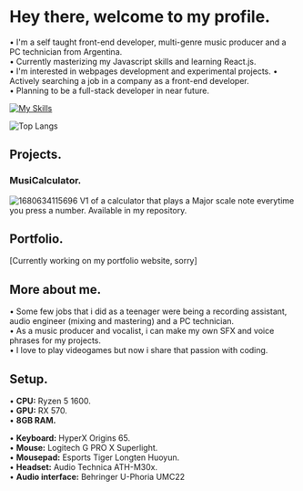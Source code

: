 # Hey there, welcome to my profile.
• I'm a self taught front-end developer, multi-genre music producer and a PC technician from Argentina.<br>
• Currently masterizing my Javascript skills and learning React.js.<br>
• I'm interested in webpages development and experimental projects.
• Actively searching a job in a company as a front-end developer.<br>
• Planning to be a full-stack developer in near future.<br>

[![My Skills](https://skillicons.dev/icons?i=html,css,sass,js,ts,react)](https://skillicons.dev)

![Top Langs](https://github-readme-stats.vercel.app/api/top-langs/?username=facundonahuelcruz&theme=tokyonight)

## Projects.
###  MusiCalculator.

![1680634115696](https://user-images.githubusercontent.com/126115456/230551602-1da2c5c8-3466-4549-bad6-f3947c84ea12.jpg)
V1 of a calculator that plays a Major scale note everytime you press a number. Available in my repository.<br>

## Portfolio.
[Currently working on my portfolio website, sorry]

## More about me.
• Some few jobs that i did as a teenager were being a recording assistant, audio engineer (mixing and mastering) and a PC technician.<br>
• As a music producer and vocalist, i can make my own SFX and voice phrases for my projects.<br>
• I love to play videogames but now i share that passion with coding.<br>

## Setup.
• <b>CPU:</b> Ryzen 5 1600.<br>
• <b>GPU:</b> RX 570.<br>
• <b>8GB RAM.</b><br>

• <b>Keyboard:</b> HyperX Origins 65.<br>
• <b>Mouse:</b> Logitech G PRO X Superlight.<br>
• <b>Mousepad:</b> Esports Tiger Longten Huoyun.<br>
• <b>Headset:</b> Audio Technica ATH-M30x.<br>
• <b>Audio interface:</b> Behringer U-Phoria UMC22

